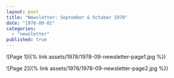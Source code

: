 ```yaml
---
layout: post
title: "Newsletter: September & October 1978"
date: "1978-09-01"
categories: 
  - "newsletter"
published: true
---
```


![Page 1]({% link assets/1978/1978-09-newsletter-page1.jpg %})

![Page 2]({% link assets/1978/1978-09-newsletter-page2.jpg %})